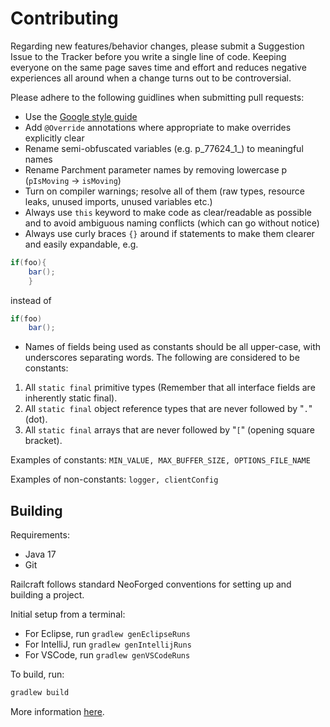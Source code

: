 # Contributing

Regarding new features/behavior changes, please submit a Suggestion Issue to the Tracker before you
write a single line of code. Keeping everyone on the same page saves time and effort and reduces
negative experiences all around when a change turns out to be controversial.

Please adhere to the following guidlines when submitting pull requests:

* Use the [Google style guide](https://github.com/google/styleguide)
* Add `@Override` annotations where appropriate to make overrides explicitly clear
* Rename semi-obfuscated variables (e.g. p_77624_1_) to meaningful names
* Rename Parchment parameter names by removing lowercase p (`pIsMoving` -> `isMoving`)
* Turn on compiler warnings; resolve all of them (raw types, resource leaks, unused imports, unused
  variables etc.)
* Always use `this` keyword to make code as clear/readable as possible and to avoid ambiguous naming
  conflicts (which can go without notice)
* Always use curly braces `{}` around if statements to make them clearer and easily expandable, e.g.

```java
if(foo){
    bar();
    }
```

instead of

```java
if(foo)
    bar();
```

* Names of fields being used as constants should be all upper-case, with underscores separating
  words. The following are considered to be constants:

1. All `static final` primitive types (Remember that all interface fields are inherently static
   final).
2. All `static final` object reference types that are never followed by "`.`" (dot).
3. All `static final` arrays that are never followed by "`[`" (opening square bracket).

Examples of constants:
`MIN_VALUE, MAX_BUFFER_SIZE, OPTIONS_FILE_NAME`

Examples of non-constants:
`logger, clientConfig`

## Building

Requirements:

- Java 17
- Git

Railcraft follows standard NeoForged conventions for setting up and building a project.

Initial setup from a terminal:

* For Eclipse, run `gradlew genEclipseRuns`
* For IntelliJ, run `gradlew genIntellijRuns`
* For VSCode, run `gradlew genVSCodeRuns`

To build, run:

```sh
gradlew build
```

More information [here](https://docs.neoforged.net/docs/gettingstarted/).
